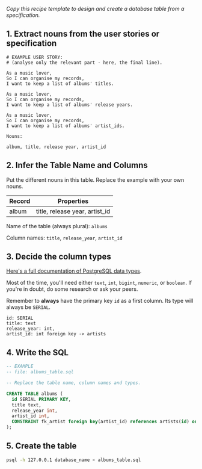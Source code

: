 _Copy this recipe template to design and create a database table from a specification._

## 1. Extract nouns from the user stories or specification

```
# EXAMPLE USER STORY:
# (analyse only the relevant part - here, the final line).

As a music lover,
So I can organise my records,
I want to keep a list of albums' titles.

As a music lover,
So I can organise my records,
I want to keep a list of albums' release years.

As a music lover,
So I can organise my records,
I want to keep a list of albums' artist_ids.
```

```
Nouns:

album, title, release year, artist_id
```

## 2. Infer the Table Name and Columns

Put the different nouns in this table. Replace the example with your own nouns.

| Record                | Properties          |
| --------------------- | ------------------- |
| album                 | title, release year, artist_id |

Name of the table (always plural): `albums`

Column names: `title`, `release_year`, `artist_id`

## 3. Decide the column types

[Here's a full documentation of PostgreSQL data types](https://www.postgresql.org/docs/current/datatype.html).

Most of the time, you'll need either `text`, `int`, `bigint`, `numeric`, or `boolean`. If you're in doubt, do some research or ask your peers.

Remember to **always** have the primary key `id` as a first column. Its type will always be `SERIAL`.

```
id: SERIAL
title: text
release_year: int,
artist_id: int foreign key -> artists
```

## 4. Write the SQL

```sql
-- EXAMPLE
-- file: albums_table.sql

-- Replace the table name, column names and types.

CREATE TABLE albums (
  id SERIAL PRIMARY KEY,
  title text,
  release_year int,
  artist_id int,
  CONSTRAINT fk_artist foreign key(artist_id) references artists(id) on delete cascade
);
```

## 5. Create the table

```bash
psql -h 127.0.0.1 database_name < albums_table.sql
```